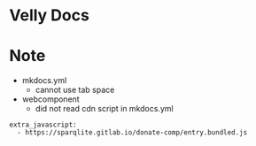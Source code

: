 # Velly Docs

# Note 
- mkdocs.yml
  - cannot use tab space 
- webcomponent
  - did not read cdn script in mkdocs.yml 
```
extra_javascript:
  - https://sparqlite.gitlab.io/donate-comp/entry.bundled.js
```